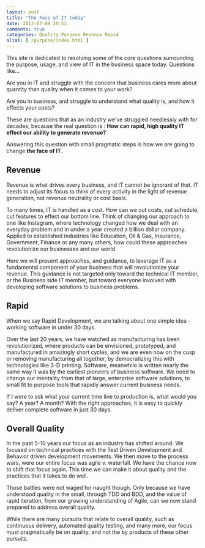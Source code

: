```yaml
---
layout: post
title: "The Face of IT today"
date: 2013-07-09 20:51
comments: true
categories: Quality Purpose Revenue Rapid
alias: [ /purpose/index.html ]
---
```


This site is dedicated to resolving some of the core questions surrounding the purpose, usage, and view of IT in the business space today. Questions like...

Are you in IT and struggle with the concern that business cares more about quantity than quality when it comes to your work?

Are you in business, and struggle to understand what quality is, and how it effects your costs?

These are questions that as an industry we've struggled needlessly with for decades, because the real question is : **How can rapid, high quality IT effect our ability to generate revenue?**

Answering this question with small pragmatic steps is how we are going to change **the face of IT**.


<!-- More -->

<a href="#revenue"></a>

## Revenue

Revenue is what drives every business, and IT cannot be ignorant of that.  IT needs to adjust its focus to think of every activity in the light of revenue generation, not revenue neutrality or cost basis.

To many times, IT is handled as a cost.  How can we cut costs, cut schedule, cut features to effect our bottom line.  Think of changing our approach to one like Instagram, where technology changed how we deal with an everyday problem and in under a year created a billion dollar company.  Applied to established industries like Education, Oil & Gas, Insurance, Government, Finance or any many others, how could these approaches revolutionize our businesses and our world.

Here we will present approaches, and guidance, to leverage IT as a fundamental component of your business that will revolutionize your revenue. This guidance is not targeted only toward the technical IT member, or the Business side IT member, but toward everyone involved with developing software solutions to business problems.

<a href="#rapid"></a>
## Rapid

When we say Rapid Development, we are talking about one simple idea - working software in under 30 days.

Over the last 20 years, we have watched as manufacturing has been revolutionized, where products can be envisioned, prototyped, and manufactured in amazingly short cycles, and we are even now on the cusp or removing manufacturing all together, by democratizing this with technologies like 3-D printing.  Software, meanwhile is written nearly the same way it was by the earliest pioneers of business software.  We need to change our mentality from that of large, enterprise software solutions, to small fit to purpose tools that rapidly answer current business needs.

If I were to ask what your current time line to production is, what would you say?  A year?  A month?  With the right approaches, it is easy to quickly deliver complete software in just 30 days.

<a href="#quality"></a>
## Overall Quality

In the past 5-10 years our focus as an industry has shifted around. We focused on technical practices with the Test Driven Development and Behavior driven development movements. We then move to the process wars, were our entire focus was agile v. waterfall. We have the chance now to shift that focus again. This time we can make it about quality and the practices that it takes to do well.

Those battles were not waged for naught though.  Only because we have understood quality in the small, through TDD and BDD, and the value of rapid iteration, from our growing understanding of Agile, can we now stand prepared to address overall quality.

While there are many pursuits that relate to overall quality, such as continuous delivery, automated quality testing, and many more, our focus must pragmatically be on quality, and not the by products of these other pursuits.
